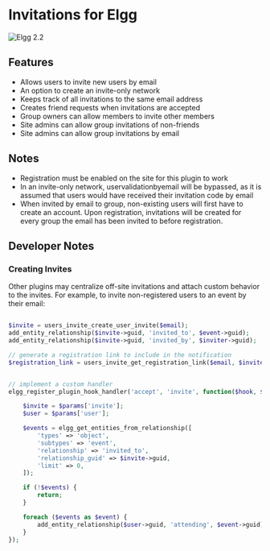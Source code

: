 Invitations for Elgg
=========================
![Elgg 2.2](https://img.shields.io/badge/Elgg-2.2-orange.svg?style=flat-square)

## Features

 * Allows users to invite new users by email
 * An option to create an invite-only network
 * Keeps track of all invitations to the same email address
 * Creates friend requests when invitations are accepted
 * Group owners can allow members to invite other members
 * Site admins can allow group invitations of non-friends
 * Site admins can allow group invitations by email

## Notes

 * Registration must be enabled on the site for this plugin to work
 * In an invite-only network, uservalidationbyemail will be bypassed,
   as it is assumed that users would have received their invitation code by email
 * When invited by email to group, non-existing users will first have to create an account. Upon registration,
   invitations will be created for every group the email has been invited to before registration.

## Developer Notes

### Creating Invites

Other plugins may centralize off-site invitations and attach custom behavior to the invites.
For example, to invite non-registered users to an event by their email:

```php

$invite = users_invite_create_user_invite($email);
add_entity_relationship($invite->guid, 'invited_to', $event->guid);
add_entity_relationship($invite->guid, 'invited_by', $inviter->guid);

// generate a registration link to include in the notification
$registration_link = users_invite_get_registration_link($email, $inviter->guid);


// implement a custom handler
elgg_register_plugin_hook_handler('accept', 'invite', function($hook, $type, $return, $params) {

	$invite = $params['invite'];
	$user = $params['user'];

	$events = elgg_get_entities_from_relationship([
        'types' => 'object',
        'subtypes' => 'event',
		'relationship' => 'invited_to',
		'relationship_guid' => $invite->guid,
		'limit' => 0,
	]);

	if (!$events) {
		return;
	}

	foreach ($events as $event) {
		add_entity_relationship($user->guid, 'attending', $event->guid);
	}
});
```
